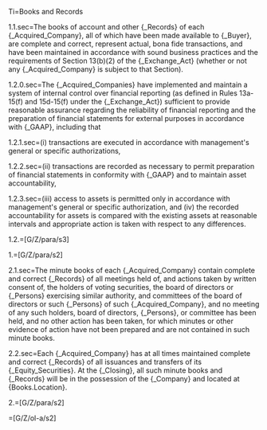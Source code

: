 Ti=Books and Records

1.1.sec=The books of account and other {_Records} of each {_Acquired_Company}, all of which have been made available to {_Buyer}, are complete and correct, represent actual, bona fide transactions, and have been maintained in accordance with sound business practices and the requirements of Section 13(b)(2) of the {_Exchange_Act} (whether or not any {_Acquired_Company} is subject to that Section).

1.2.0.sec=The {_Acquired_Companies} have implemented and maintain a system of internal control over financial reporting (as defined in Rules 13a-15(f) and 15d-15(f) under the {_Exchange_Act}) sufficient to provide reasonable assurance regarding the reliability of financial reporting and the preparation of financial statements for external purposes in accordance with {_GAAP}, including that 

1.2.1.sec=(i) transactions are executed in accordance with management's general or specific authorizations, 

1.2.2.sec=(ii) transactions are recorded as necessary to permit preparation of financial statements in conformity with {_GAAP} and to maintain asset accountability, 

1.2.3.sec=(iii) access to assets is permitted only in accordance with management's general or specific authorization, and (iv) the recorded accountability for assets is compared with the existing assets at reasonable intervals and appropriate action is taken with respect to any differences.

1.2.=[G/Z/para/s3]

1.=[G/Z/para/s2]

2.1.sec=The minute books of each {_Acquired_Company} contain complete and correct {_Records} of all meetings held of, and actions taken by written consent of, the holders of voting securities, the board of directors or {_Persons} exercising similar authority, and committees of the board of directors or such {_Persons} of such {_Acquired_Company}, and no meeting of any such holders, board of directors, {_Persons}, or committee has been held, and no other action has been taken, for which minutes or other evidence of action have not been prepared and are not contained in such minute books.

2.2.sec=Each {_Acquired_Company} has at all times maintained complete and correct {_Records} of all issuances and transfers of its {_Equity_Securities}.  At the {_Closing}, all such minute books and {_Records} will be in the possession of the {_Company} and located at {Books.Location}.

2.=[G/Z/para/s2]

=[G/Z/ol-a/s2]
